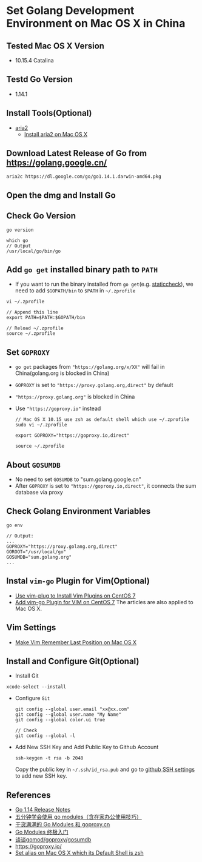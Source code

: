 # Set Golang Development Environment on Mac OS X in China

## Tested Mac OS X Version
* 10.15.4 Catalina

## Testd Go Version
* 1.14.1

## Install Tools(Optional)
* [aria2](https://github.com/aria2/aria2)
  * [Install aria2 on Mac OS X](https://github.com/northbright/Notes/blob/master/aria2/install-aria2-on-mac-os-x.md)
    
## Download Latest Release of Go from <https://golang.google.cn/>
```
aria2c https://dl.google.com/go/go1.14.1.darwin-amd64.pkg
```

## Open the dmg and Install Go

## Check Go Version
```
go version
```
```
which go
// Output
/usr/local/go/bin/go
```

## Add `go get` installed binary path to `PATH`
* If you want to run the binary installed from `go get`(e.g. [staticcheck](https://staticcheck.io/)), we need to add `$GOPATH/bin` to `$PATH` in `~/.zprofile`
```
vi ~/.zprofile

// Append this line
export PATH=$PATH:$GOPATH/bin
```

```
// Reload ~/.zprofile
source ~/.zprofile
```

## Set `GOPROXY`
* `go get` packages from `"https://golang.org/x/XX"` will fail in China(golang.org is blocked in China)
* `GOPROXY` is  set to `"https://proxy.golang.org,direct"` by default
* `"https://proxy.golang.org"` is blocked in China
* Use `"https://goproxy.io"` instead

  ```
  // Mac OS X 10.15 use zsh as default shell which use ~/.zprofile
  sudo vi ~/.zprofile
  ```
  ```
  export GOPROXY="https://goproxy.io,direct"
  ```
  ```
  source ~/.zprofile
  ```

## About `GOSUMDB`
* No need to set `GOSUMDB` to "sum.golang.google.cn"
* After `GOPROXY` is set to `"https://goproxy.io,direct"`, it connects the sum database via proxy

## Check Golang Environment Variables
```
go env

// Output:
...
GOPROXY="https://proxy.golang.org,direct"
GOROOT="/usr/local/go"
GOSUMDB="sum.golang.org"
...
```

## Instal `vim-go` Plugin for Vim(Optional)
* [Use vim-plug to Install Vim Plugins on CentOS 7](https://github.com/northbright/Notes/blob/master/Linux/vim/use-vim-plug-to-install-vim-plugins.md)
* [Add vim-go Plugin for VIM on CentOS 7](https://github.com/northbright/Notes/blob/master/Golang/Editor/Add_vim-go_for_vim_on_CentOS_7.md)
The articles are also applied to Mac OS X. 

## Vim Settings
* [Make Vim Remember Last Position on Mac OS X](https://github.com/northbright/Notes/blob/master/Linux/vim/make-vim-remember-last-position-on-mac-os-x.md)


## Install and Configure Git(Optional)
* Install Git
```
xcode-select --install
```

* Configure `Git`

  ```
  git config --global user.email "xx@xx.com"
  git config --global user.name "My Name"
  git config --global color.ui true

  // Check
  git config --global -l
  ```

* Add New SSH Key and Add Public Key to Github Account
  ```
  ssh-keygen -t rsa -b 2048
  ```
  Copy the public key in `~/.ssh/id_rsa.pub` and go to [github SSH settings](https://github.com/settings/ssh) to add new SSH key.

## References
* [Go 1.14 Release Notes](https://golang.google.cn/doc/go1.14)
* [五分钟学会使用 go modules（含在家办公使用技巧）](https://gocn.vip/topics/9820)
* [干货满满的 Go Modules 和 goproxy.cn](https://gocn.vip/topics/9484)
* [Go Modules 终极入门](https://gocn.vip/topics/9904)
* [谈谈gomod/goproxy/gosumdb](https://zhuanlan.zhihu.com/p/111722890)
* <https://goproxy.io/>
* [Set alias on Mac OS X which its Default Shell is zsh](https://github.com/northbright/Notes/blob/master/macos/shell/set-alias-on-mac-os-x-which-default-shell-is-zsh.md)
